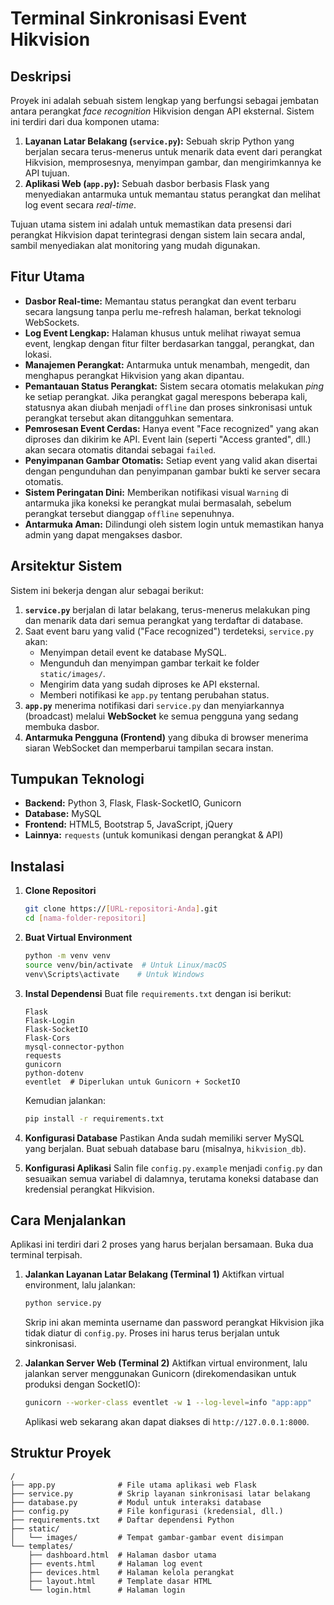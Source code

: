 # Terminal Sinkronisasi Event Hikvision

## Deskripsi

Proyek ini adalah sebuah sistem lengkap yang berfungsi sebagai jembatan antara perangkat *face recognition* Hikvision dengan API eksternal. Sistem ini terdiri dari dua komponen utama:

1.  **Layanan Latar Belakang (`service.py`):** Sebuah skrip Python yang berjalan secara terus-menerus untuk menarik data event dari perangkat Hikvision, memprosesnya, menyimpan gambar, dan mengirimkannya ke API tujuan.
2.  **Aplikasi Web (`app.py`):** Sebuah dasbor berbasis Flask yang menyediakan antarmuka untuk memantau status perangkat dan melihat log event secara *real-time*.

Tujuan utama sistem ini adalah untuk memastikan data presensi dari perangkat Hikvision dapat terintegrasi dengan sistem lain secara andal, sambil menyediakan alat monitoring yang mudah digunakan.

## Fitur Utama

  * **Dasbor Real-time:** Memantau status perangkat dan event terbaru secara langsung tanpa perlu me-refresh halaman, berkat teknologi WebSockets.
  * **Log Event Lengkap:** Halaman khusus untuk melihat riwayat semua event, lengkap dengan fitur filter berdasarkan tanggal, perangkat, dan lokasi.
  * **Manajemen Perangkat:** Antarmuka untuk menambah, mengedit, dan menghapus perangkat Hikvision yang akan dipantau.
  * **Pemantauan Status Perangkat:** Sistem secara otomatis melakukan *ping* ke setiap perangkat. Jika perangkat gagal merespons beberapa kali, statusnya akan diubah menjadi `offline` dan proses sinkronisasi untuk perangkat tersebut akan ditangguhkan sementara.
  * **Pemrosesan Event Cerdas:** Hanya event "Face recognized" yang akan diproses dan dikirim ke API. Event lain (seperti "Access granted", dll.) akan secara otomatis ditandai sebagai `failed`.
  * **Penyimpanan Gambar Otomatis:** Setiap event yang valid akan disertai dengan pengunduhan dan penyimpanan gambar bukti ke server secara otomatis.
  * **Sistem Peringatan Dini:** Memberikan notifikasi visual `Warning` di antarmuka jika koneksi ke perangkat mulai bermasalah, sebelum perangkat tersebut dianggap `offline` sepenuhnya.
  * **Antarmuka Aman:** Dilindungi oleh sistem login untuk memastikan hanya admin yang dapat mengakses dasbor.

## Arsitektur Sistem

Sistem ini bekerja dengan alur sebagai berikut:

1.  **`service.py`** berjalan di latar belakang, terus-menerus melakukan ping dan menarik data dari semua perangkat yang terdaftar di database.
2.  Saat event baru yang valid ("Face recognized") terdeteksi, `service.py` akan:
      * Menyimpan detail event ke database MySQL.
      * Mengunduh dan menyimpan gambar terkait ke folder `static/images/`.
      * Mengirim data yang sudah diproses ke API eksternal.
      * Memberi notifikasi ke `app.py` tentang perubahan status.
3.  **`app.py`** menerima notifikasi dari `service.py` dan menyiarkannya (broadcast) melalui **WebSocket** ke semua pengguna yang sedang membuka dasbor.
4.  **Antarmuka Pengguna (Frontend)** yang dibuka di browser menerima siaran WebSocket dan memperbarui tampilan secara instan.

## Tumpukan Teknologi

  * **Backend:** Python 3, Flask, Flask-SocketIO, Gunicorn
  * **Database:** MySQL
  * **Frontend:** HTML5, Bootstrap 5, JavaScript, jQuery
  * **Lainnya:** `requests` (untuk komunikasi dengan perangkat & API)

## Instalasi

1.  **Clone Repositori**

    ```bash
    git clone https://[URL-repositori-Anda].git
    cd [nama-folder-repositori]
    ```

2.  **Buat Virtual Environment**

    ```bash
    python -m venv venv
    source venv/bin/activate  # Untuk Linux/macOS
    venv\Scripts\activate    # Untuk Windows
    ```

3.  **Instal Dependensi**
    Buat file `requirements.txt` dengan isi berikut:

    ```
    Flask
    Flask-Login
    Flask-SocketIO
    Flask-Cors
    mysql-connector-python
    requests
    gunicorn
    python-dotenv
    eventlet  # Diperlukan untuk Gunicorn + SocketIO
    ```

    Kemudian jalankan:

    ```bash
    pip install -r requirements.txt
    ```

4.  **Konfigurasi Database**
    Pastikan Anda sudah memiliki server MySQL yang berjalan. Buat sebuah database baru (misalnya, `hikvision_db`).

5.  **Konfigurasi Aplikasi**
    Salin file `config.py.example` menjadi `config.py` dan sesuaikan semua variabel di dalamnya, terutama koneksi database dan kredensial perangkat Hikvision.

## Cara Menjalankan

Aplikasi ini terdiri dari 2 proses yang harus berjalan bersamaan. Buka dua terminal terpisah.

1.  **Jalankan Layanan Latar Belakang (Terminal 1)**
    Aktifkan virtual environment, lalu jalankan:

    ```bash
    python service.py
    ```

    Skrip ini akan meminta username dan password perangkat Hikvision jika tidak diatur di `config.py`. Proses ini harus terus berjalan untuk sinkronisasi.

2.  **Jalankan Server Web (Terminal 2)**
    Aktifkan virtual environment, lalu jalankan server menggunakan Gunicorn (direkomendasikan untuk produksi dengan SocketIO):

    ```bash
    gunicorn --worker-class eventlet -w 1 --log-level=info "app:app"
    ```

    Aplikasi web sekarang akan dapat diakses di `http://127.0.0.1:8000`.

## Struktur Proyek

```
/
├── app.py              # File utama aplikasi web Flask
├── service.py          # Skrip layanan sinkronisasi latar belakang
├── database.py         # Modul untuk interaksi database
├── config.py           # File konfigurasi (kredensial, dll.)
├── requirements.txt    # Daftar dependensi Python
├── static/
│   └── images/         # Tempat gambar-gambar event disimpan
└── templates/
    ├── dashboard.html  # Halaman dasbor utama
    ├── events.html     # Halaman log event
    ├── devices.html    # Halaman kelola perangkat
    ├── layout.html     # Template dasar HTML
    └── login.html      # Halaman login
```